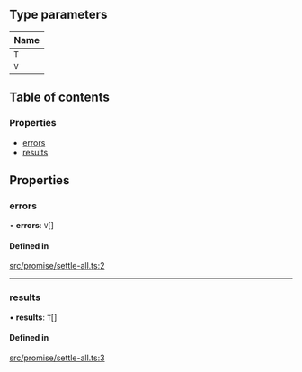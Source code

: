## Type parameters

| Name |
| :------ |
| `T` |
| `V` |

## Table of contents

### Properties

- [errors](../wiki/Interface:%20SettledPromises#errors)
- [results](../wiki/Interface:%20SettledPromises#results)

## Properties

### errors

• **errors**: `V`[]

#### Defined in

[src/promise/settle-all.ts:2](https://github.com/planjs/utils/blob/f16b9fd/src/promise/settle-all.ts#L2)

___

### results

• **results**: `T`[]

#### Defined in

[src/promise/settle-all.ts:3](https://github.com/planjs/utils/blob/f16b9fd/src/promise/settle-all.ts#L3)
